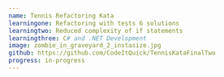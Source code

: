 ```yaml
---
name: Tennis Refactoring Kata
learningone: Refactoring with tests 6 solutions
learningtwo: Reduced complexity of if statements
learningthree: C# and .NET Development 
image: zombie_in_graveyard_2_instasize.jpg
github: https://github.com/CodeItQuick/TennisKataFinalTwo
progress: in-progress
---
```

